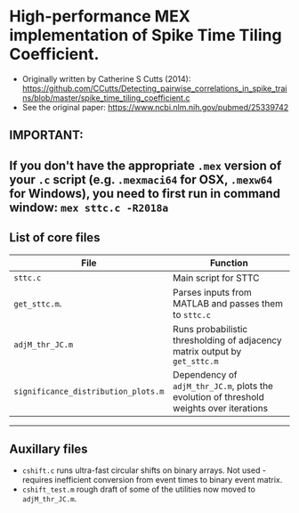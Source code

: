 # High-performance MEX implementation of Spike Time Tiling Coefficient.
 
 *   Originally written by Catherine S Cutts (2014): https://github.com/CCutts/Detecting_pairwise_correlations_in_spike_trains/blob/master/spike_time_tiling_coefficient.c
 *   See the original paper: https://www.ncbi.nlm.nih.gov/pubmed/25339742

## IMPORTANT:
If you don't have the appropriate `.mex` version of your `.c` script (e.g. `.mexmaci64` for OSX, `.mexw64` for Windows), you need to first run in command window:
`mex sttc.c -R2018a`
---
## List of core files ##
|File            |Function      |
| ----------------|-------------|
| `sttc.c`        | Main script for STTC |
| `get_sttc.m`.   | Parses inputs from MATLAB and passes them to `sttc.c`| 
| `adjM_thr_JC.m` | Runs probabilistic thresholding of adjacency matrix output by `get_sttc.m`|
| `significance_distribution_plots.m`| Dependency of `adjM_thr_JC.m`, plots the evolution of threshold weights over iterations|
---
## Auxillary files ##
* `cshift.c` runs ultra-fast circular shifts on binary arrays. Not used - requires inefficient conversion from event times to binary event matrix.
* `cshift_test.m` rough draft of some of the utilities now moved to `adjM_thr_JC.m`.

